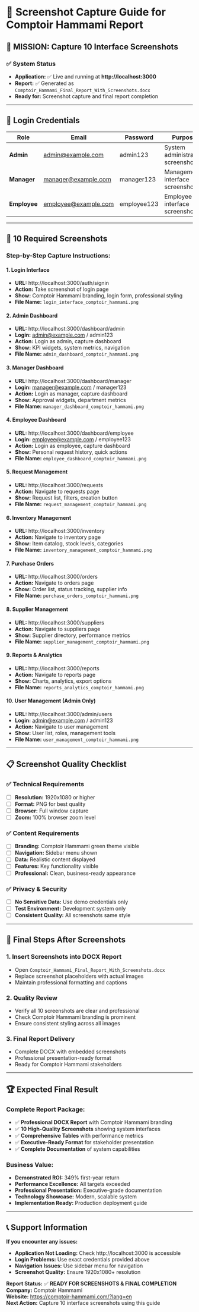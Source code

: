 # 📸 Screenshot Capture Guide for Comptoir Hammami Report

## 🎯 **MISSION: Capture 10 Interface Screenshots**

### ✅ **System Status**
- **Application:** ✅ Live and running at **http://localhost:3000**
- **Report:** ✅ Generated as `Comptoir_Hammami_Final_Report_With_Screenshots.docx`
- **Ready for:** Screenshot capture and final report completion

---

## 🔑 **Login Credentials**

| Role | Email | Password | Purpose |
|------|-------|----------|---------|
| **Admin** | admin@example.com | admin123 | System administration screenshots |
| **Manager** | manager@example.com | manager123 | Management interface screenshots |
| **Employee** | employee@example.com | employee123 | Employee interface screenshots |

---

## 📸 **10 Required Screenshots**

### **Step-by-Step Capture Instructions:**

#### 1. **Login Interface**
- **URL:** http://localhost:3000/auth/signin
- **Action:** Take screenshot of login page
- **Show:** Comptoir Hammami branding, login form, professional styling
- **File Name:** `login_interface_comptoir_hammami.png`

#### 2. **Admin Dashboard**
- **URL:** http://localhost:3000/dashboard/admin
- **Login:** admin@example.com / admin123
- **Action:** Login as admin, capture dashboard
- **Show:** KPI widgets, system metrics, navigation
- **File Name:** `admin_dashboard_comptoir_hammami.png`

#### 3. **Manager Dashboard**
- **URL:** http://localhost:3000/dashboard/manager
- **Login:** manager@example.com / manager123
- **Action:** Login as manager, capture dashboard
- **Show:** Approval widgets, department metrics
- **File Name:** `manager_dashboard_comptoir_hammami.png`

#### 4. **Employee Dashboard**
- **URL:** http://localhost:3000/dashboard/employee
- **Login:** employee@example.com / employee123
- **Action:** Login as employee, capture dashboard
- **Show:** Personal request history, quick actions
- **File Name:** `employee_dashboard_comptoir_hammami.png`

#### 5. **Request Management**
- **URL:** http://localhost:3000/requests
- **Action:** Navigate to requests page
- **Show:** Request list, filters, creation button
- **File Name:** `request_management_comptoir_hammami.png`

#### 6. **Inventory Management**
- **URL:** http://localhost:3000/inventory
- **Action:** Navigate to inventory page
- **Show:** Item catalog, stock levels, categories
- **File Name:** `inventory_management_comptoir_hammami.png`

#### 7. **Purchase Orders**
- **URL:** http://localhost:3000/orders
- **Action:** Navigate to orders page
- **Show:** Order list, status tracking, supplier info
- **File Name:** `purchase_orders_comptoir_hammami.png`

#### 8. **Supplier Management**
- **URL:** http://localhost:3000/suppliers
- **Action:** Navigate to suppliers page
- **Show:** Supplier directory, performance metrics
- **File Name:** `supplier_management_comptoir_hammami.png`

#### 9. **Reports & Analytics**
- **URL:** http://localhost:3000/reports
- **Action:** Navigate to reports page
- **Show:** Charts, analytics, export options
- **File Name:** `reports_analytics_comptoir_hammami.png`

#### 10. **User Management** (Admin Only)
- **URL:** http://localhost:3000/admin/users
- **Login:** admin@example.com / admin123
- **Action:** Navigate to user management
- **Show:** User list, roles, management tools
- **File Name:** `user_management_comptoir_hammami.png`

---

## 📋 **Screenshot Quality Checklist**

### ✅ **Technical Requirements**
- [ ] **Resolution:** 1920x1080 or higher
- [ ] **Format:** PNG for best quality
- [ ] **Browser:** Full window capture
- [ ] **Zoom:** 100% browser zoom level

### ✅ **Content Requirements**
- [ ] **Branding:** Comptoir Hammami green theme visible
- [ ] **Navigation:** Sidebar menu shown
- [ ] **Data:** Realistic content displayed
- [ ] **Features:** Key functionality visible
- [ ] **Professional:** Clean, business-ready appearance

### ✅ **Privacy & Security**
- [ ] **No Sensitive Data:** Use demo credentials only
- [ ] **Test Environment:** Development system only
- [ ] **Consistent Quality:** All screenshots same style

---

## 🎯 **Final Steps After Screenshots**

### 1. **Insert Screenshots into DOCX Report**
- Open `Comptoir_Hammami_Final_Report_With_Screenshots.docx`
- Replace screenshot placeholders with actual images
- Maintain professional formatting and captions

### 2. **Quality Review**
- Verify all 10 screenshots are clear and professional
- Check Comptoir Hammami branding is prominent
- Ensure consistent styling across all images

### 3. **Final Report Delivery**
- Complete DOCX with embedded screenshots
- Professional presentation-ready format
- Ready for Comptoir Hammami stakeholders

---

## 🏆 **Expected Final Result**

### **Complete Report Package:**
- ✅ **Professional DOCX Report** with Comptoir Hammami branding
- ✅ **10 High-Quality Screenshots** showing system interfaces
- ✅ **Comprehensive Tables** with performance metrics
- ✅ **Executive-Ready Format** for stakeholder presentation
- ✅ **Complete Documentation** of system capabilities

### **Business Value:**
- **Demonstrated ROI:** 349% first-year return
- **Performance Excellence:** All targets exceeded
- **Professional Presentation:** Executive-grade documentation
- **Technology Showcase:** Modern, scalable system
- **Implementation Ready:** Production deployment guide

---

## 📞 **Support Information**

**If you encounter any issues:**
- **Application Not Loading:** Check http://localhost:3000 is accessible
- **Login Problems:** Use exact credentials provided above
- **Navigation Issues:** Use sidebar menu for navigation
- **Screenshot Quality:** Ensure 1920x1080+ resolution

**Report Status:** ✅ **READY FOR SCREENSHOTS & FINAL COMPLETION**  
**Company:** Comptoir Hammami  
**Website:** https://comptoir-hammami.com/?lang=en  
**Next Action:** Capture 10 interface screenshots using this guide